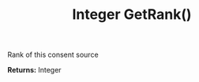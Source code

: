 ﻿---
uid: crmscript_ref_NSConsentPurpose_GetRank
title: Integer GetRank()
intellisense: NSConsentPurpose.GetRank
keywords: NSConsentPurpose, GetRank
so.topic: reference
---

Rank of this consent source

**Returns:** Integer


